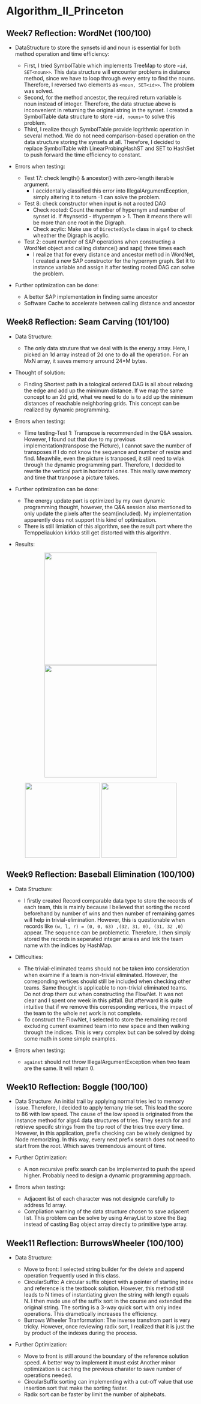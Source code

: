 # Algorithm_II_Princeton
## Week7 Reflection: WordNet (100/100)

* DataStructure to store the synsets id and noun is essential for both method operation and time efficiency:
  - First, I tried SymbolTable which implements TreeMap to store `<id, SET<noun>>`. This data structure will encounter problems in distance method, since we have to loop through every entry to find the nouns. Therefore, I reversed two elements as `<noun, SET<id>>`. The problem was solved.
  - Second, for the method ancestor, the required return variable is noun instead of integer. Therefore, the data structue above is inconvenient in returning the original string in the synset. I created a SymbolTable data structure to store `<id, nouns>` to solve this problem.
  - Third, I realize though SymbolTable provide logrithmic operation in several method. We do not need comparison-based operation on the data structure storing the synsets at all. Therefore, I decided to replace SymbolTable with LinearProbingHashST and SET to HashSet to push forward the time efficiency to constant.

* Errors when testing:
  + Test 17: check length() & ancestor() with zero-length iterable argument.
    - I accidentally classified this error into IllegalArgumentEception, simply altering it to return -1 can solve the problem.
  + Test 8: check constructor when input is not a rooted DAG
    - Check rooted: Count the number of hypernym and number of synset id. If #synsetid - #hypernym > 1. Then it means there will be more than one root in the Digraph.
    - Check acylic: Make use of `DirectedCycle` class in algs4 to check wheather the Digraph is acylic.
  + Test 2: count number of SAP operations when constructing a WordNet object and calling distance() and sap() three times each
    - I realize that for every distance and ancestor method in WordNet, I created a new SAP constructor for the hypernym graph. Set it to instance variable and assign it after testing rooted DAG can solve the problem.
 
* Further optimization can be done:
  - A better SAP implementation in finding same ancestor 
  - Software Cache to accelerate between calling distance and ancestor

## Week8 Reflection: Seam Carving (101/100) 
* Data Structure: 
  - The only data struture that we deal with is the energy array. Here, I picked an 1d array instead of 2d one to do all the operation. For an MxN array, it saves memory arround 24*M bytes. 
* Thought of solution:
  - Finding Shortest path in a tological ordered DAG is all about relaxing the edge and add up the minimum distance. If we map the same concept to an 2d grid, what we need to do is to add up the minimum distances of reachable neighboring grids. This concept can be realized by dynamic programming.
* Errors when testing:
  - Time testing-Test 1: Transpose is recommended in the Q&A session. However, I found out that due to my previous implementation(transpose the Picture), I cannot save the number of transposes if I do not know the sequence and number of resize and find. Meawhile, even the picture is tranposed, it still need to wlak through the dynamic programming part. Therefore, I decided to rewrite the vertical part in horizontal ones. This really save memory and time that tranpose a picture takes.
 
* Further optimization can be done:
  - The energy update part is optimized by my own dynamic programming thought, however, the Q&A session also mentioned to only update the pixels after the seam(included). My implementation apparently does not support this kind of optimization.
  - There is still limiation of this algorithm, see the result part where the Temppeliaukion kirkko still get distorted with this algorithm. 

* Results:
<p align="middle">
  <img src="https://github.com/charlesfu4/Algorithm_II_Princeton/blob/master/Week08_SeamCarving/IMG_0894.JPG", height = 300px>
  <img src="https://github.com/charlesfu4/Algorithm_II_Princeton/blob/master/Week08_SeamCarving/output2.jpg", height = 300px>
</p>

<p align="middle">
  <img src="https://github.com/charlesfu4/Algorithm_II_Princeton/blob/master/Week08_SeamCarving/chameleon.png", height = 200px>
  <img src="https://github.com/charlesfu4/Algorithm_II_Princeton/blob/master/Week08_SeamCarving/output.jpg", height = 200px>
</p>


## Week9 Reflection: Baseball Elimination (100/100) 
* Data Structure: 
  - I firstly created Record comparable data type to store the records of each team, this is mainly because I believed that sorting the record beforehand by number of wins and then number of remaining games will help in trivial-elimination. However, this is questionable when records like `(w, l, r) = (0, 0, 63) ,(32, 31, 0), (31, 32 ,0)` appear. The sequence can be problemetic. Therefore, I then simply stored the records in seperated integer arraies and link the team name with the indices by HashMap.  

* Difficulties:
  - The trivial-eliminated teams should not be taken into consideration when examine if a team is non-trivial eliminated. However, the correponding vertices should still be included when checking other teams. Same thought is applicable to non-trivial eliminated teams. Do not drop them out when constructing the FlowNet. It was not clear and I spent one week in this pitfall. But afterward it is quite intuitive that if we remove this corresponding vertices, the impact of the team to the whole net work is not complete. 
  - To construct the FlowNet, I selected to store the remaining record excluding current examined team into new space and then walking through the indices. This is very complex but can be solved by doing some math in some simple examples.

* Errors when testing:
  - `against` should not throw IllegalArgumentException when two team are the same. It will return 0. 

## Week10 Reflection: Boggle (100/100)

* Data Structure: An initial trail by applying normal tries led to memory issue. Therefore, I decided to apply ternany trie set. This lead the score to 86 with low speed. The cause of the low speed is originated from the instance method for algs4 data structures of tries. They search for and retrieve specifc strings from the top root of the tries tree every time. However, in this application, prefix checking can be wisely designed by Node memorizing. In this way, every next prefix search does not need to start from the root. Which saves tremendous amount of time.


* Further Optimization:
  - A non recursive prefix search can be implemented to push the speed higher. Probably need to design a dynamic programming approach.

* Errors when testing:
  - Adjacent list of each character was not designde carefully to address 1d array. 
  - Compliation warning of the data structure chosen to save adjacent list. This problem can be solve by using ArrayList to store the Bag instead of casting Bag object array directly to primitive type array.


## Week11 Reflection: BurrowsWheeler (100/100)

* Data Structure: 
  - Move to front: I selected string builder for the delete and append operation frequently used in this class. 
  - CircularSuffix: A circular suffix object with a pointer of starting index and reference is the textbook solution. However, this method still leads to N times of instantiating given the string with length equals N. I then made use of the suffix sort in the course and extended the original string. The sorting is a 3-way quick sort with only index operations. This drametically increases the efficiency.
  - Burrows Wheeler Tranformation: The inverse transfrom part is very tricky. However, once reviewing radix sort, I realized that it is just the by product of the indexes during the process. 

* Further Optimization:
  - Move to front is still around the boundary of the reference solution speed. A better way to implement it must exist Another minor optimization is caching the previous charater to save number of operations needed.
  - CircularSuffix sorting can implementing with a cut-off value that use insertion sort that make the sorting faster.
  - Radix sort can be faster by limit the number of alphebats. 

